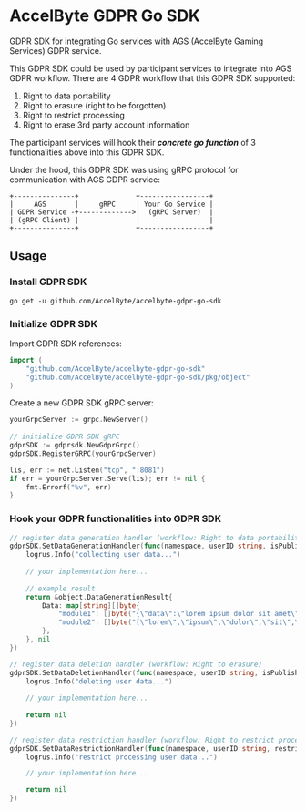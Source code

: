 # AccelByte GDPR Go SDK

GDPR SDK for integrating Go services with AGS (AccelByte Gaming Services) GDPR service.

This GDPR SDK could be used by participant services to integrate into AGS GDPR workflow.
There are 4 GDPR workflow that this GDPR SDK supported:
1. Right to data portability
2. Right to erasure (right to be forgotten)
3. Right to restrict processing
4. Right to erase 3rd party account information

The participant services will hook their _**concrete go function**_ of 3 functionalities above into this GDPR SDK.

Under the hood, this GDPR SDK was using gRPC protocol for communication with AGS GDPR service:

```
+---------------+              +-----------------+
|     AGS       |     gRPC     | Your Go Service |
| GDPR Service -+------------->|  (gRPC Server)  |
| (gRPC Client) |              |                 |
+---------------+              +-----------------+
```

## Usage

### Install GDPR SDK

```
go get -u github.com/AccelByte/accelbyte-gdpr-go-sdk
```

### Initialize GDPR SDK

Import GDPR SDK references:
```go
import (
    "github.com/AccelByte/accelbyte-gdpr-go-sdk"
    "github.com/AccelByte/accelbyte-gdpr-go-sdk/pkg/object"
)
```
Create a new GDPR SDK gRPC server:
```go
yourGrpcServer := grpc.NewServer()
	
// initialize GDPR SDK gRPC
gdprSDK := gdprsdk.NewGdprGrpc()
gdprSDK.RegisterGRPC(yourGrpcServer)

lis, err := net.Listen("tcp", ":8081")
if err = yourGrpcServer.Serve(lis); err != nil {
    fmt.Errorf("%v", err)
}
```

### Hook your GDPR functionalities into GDPR SDK

```go
// register data generation handler (workflow: Right to data portability)
gdprSDK.SetDataGenerationHandler(func(namespace, userID string, isPublisherNamespace bool) (*object.DataGenerationResult, error) {
    logrus.Info("collecting user data...")
	
    // your implementation here...
	
    // example result
    return &object.DataGenerationResult{
        Data: map[string][]byte{
            "module1": []byte("{\"data\":\"lorem ipsum dolor sit amet\"}"),
            "module2": []byte("[\"lorem\",\"ipsum\",\"dolor\",\"sit\",\"amet\"]"),
        },
    }, nil
})

// register data deletion handler (workflow: Right to erasure) 
gdprSDK.SetDataDeletionHandler(func(namespace, userID string, isPublisherNamespace bool) error {
    logrus.Info("deleting user data...")
	
    // your implementation here...
	
    return nil
})

// register data restriction handler (workflow: Right to restrict processing) 
gdprSDK.SetDataRestrictionHandler(func(namespace, userID string, restrict, isPublisherNamespace bool) error {
    logrus.Info("restrict processing user data...")

    // your implementation here...

    return nil
})
```
